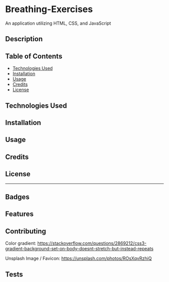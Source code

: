 # Breathing-Exercises
 An application utilizing HTML, CSS, and JavaScript

## Description 

## Table of Contents

* [Technologies Used](#technologies-used)
* [Installation](#installation)
* [Usage](#usage)
* [Credits](#credits)
* [License](#license)

## Technologies Used

## Installation


## Usage 

## Credits

## License

---

## Badges

## Features

## Contributing
Color gradient: https://stackoverflow.com/questions/2869212/css3-gradient-background-set-on-body-doesnt-stretch-but-instead-repeats

Unsplash Image / Favicon: https://unsplash.com/photos/ROsXqvRzhiQ
## Tests
